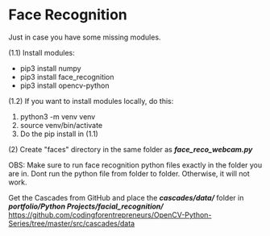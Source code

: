 
# Face Recognition

Just in case you have some missing modules.

(1.1) Install modules:

  - pip3 install numpy
  - pip3 install face_recognition
  - pip3 install opencv-python

(1.2) If you want to install modules locally, do this:

  1. python3 -m venv venv
  2. source venv/bin/activate
  3. Do the pip install in (1.1)

(2) Create "faces" directory in the same folder as ***face_reco_webcam.py***

OBS: Make sure to run face recognition python files exactly in the folder you are in. Dont run the python file from folder to folder. Otherwise, it will not work.

Get the Cascades from GitHub and place the ***cascades/data/*** folder in ***portfolio/Python Projects/facial_recognition/***
https://github.com/codingforentrepreneurs/OpenCV-Python-Series/tree/master/src/cascades/data
